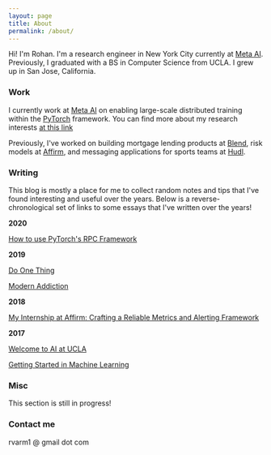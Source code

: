 ```yaml
---
layout: page
title: About
permalink: /about/
---
```



Hi! I'm Rohan. I'm a research engineer in New York City currently at [Meta AI](https://ai.facebook.com/people/rohan-varma). Previously, I graduated with a BS in Computer Science from UCLA. I grew up in San Jose, California.

### Work

I currently work at [Meta AI](http://ai.facebook.com/) on enabling large-scale distributed training within the [PyTorch](https://pytorch.org/) framework. You can find more about my research interests [at this link](https://ai.facebook.com/people/rohan-varma) 

Previously, I've worked on building mortgage lending products at [Blend](https://blend.com), risk models at [Affirm](https://affirm.com), and messaging applications for sports teams at [Hudl](https://hudl.com). 

### Writing

This blog is mostly a place for me to collect random notes and tips that I've found interesting and useful over the years. Below is a reverse-chronological set of links to some essays that I've written over the years!

**2020**

[How to use PyTorch's RPC Framework](https://pytorch.org/tutorials/intermediate/rpc_param_server_tutorial.html)

**2019**

[Do One Thing](https://rohanvarma.me/essays/one_thing)

[Modern Addiction](https://rohanvarma.me/essays/addiction)

**2018**

[My Internship at Affirm: Crafting a Reliable Metrics and Alerting Framework](https://tech.affirm.com/my-internship-at-affirm-crafting-a-reliable-metrics-and-alerting-framework-35c85eabaddf?source=your_stories_page---------------------------)


**2017**

[Welcome to AI at UCLA](https://medium.com/techatucla/welcome-to-ai-at-ucla-f10927043301)

[Getting Started in Machine Learning](https://medium.com/techatucla/getting-started-in-machine-learning-c68bdd739c44)

### Misc

This section is still in progress!

### Contact me

rvarm1 @ gmail  dot  com
